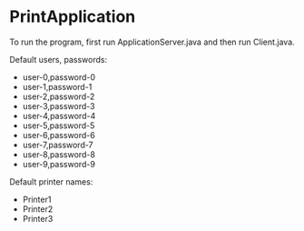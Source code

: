 # PrintApplication

To run the program, first run ApplicationServer.java and then run Client.java.

Default users, passwords:  

* user-0,password-0
* user-1,password-1
* user-2,password-2
* user-3,password-3
* user-4,password-4
* user-5,password-5
* user-6,password-6
* user-7,password-7
* user-8,password-8
* user-9,password-9

Default printer names:  

* Printer1
* Printer2
* Printer3
